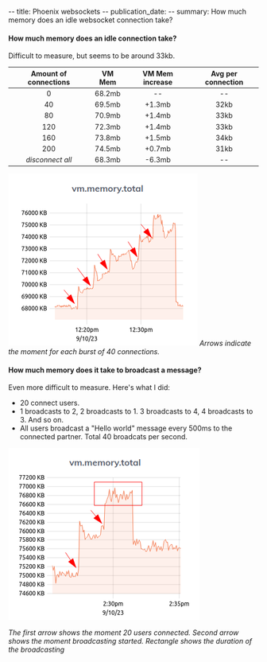 -- title: Phoenix websockets
-- publication_date:
-- summary: How much memory does an idle websocket connection take?

#### How much memory does an idle connection take?

Difficult to measure, but seems to be around 33kb.

Amount of connections | VM Mem | VM Mem increase | Avg per connection
:---:|:---:|:---:|:---:
0 | 68.2mb | -- | --
40 | 69.5mb | +1.3mb | 32kb
80 | 70.9mb | +1.4mb | 33kb
120 | 72.3mb | +1.4mb | 33kb
160 | 73.8mb | +1.5mb | 34kb
200 | 74.5mb | +0.7mb | 31kb
*disconnect all* | 68.3mb | -6.3mb | --

![chart with the same information as the table above](images/09_memory.png)
*Arrows indicate the moment for each burst of 40 connections.*

#### How much memory does it take to broadcast a message?

Even more difficult to measure. Here's what I did:

* 20 connect users.
* 1 broadcasts to 2, 2 broadcasts to 1. 3 broadcasts to 4, 4 broadcasts to 3. And so on.
* All users broadcast a "Hello world" message every 500ms to the connected partner. Total 40 broadcats per second.

![chart with memory usage during broadcast](images/09_broadcasts.png)

*The first arrow shows the moment 20 users connected. Second arrow shows the moment broadcasting started. Rectangle shows the duration of the broadcasting*
